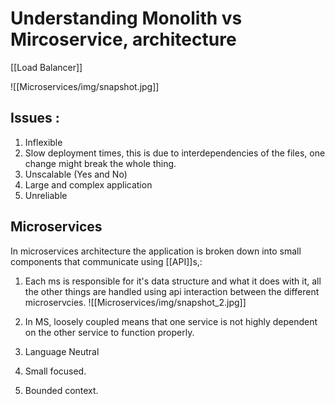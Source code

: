 # Understanding Monolith vs Mircoservice, architecture
[[Load Balancer]]

![[Microservices/img/snapshot.jpg]]

## Issues :
1. Inflexible
2. Slow deployment times, this is due to interdependencies of the files, one change might break the whole thing.
3. Unscalable (Yes and No)
4. Large and complex application
5. Unreliable

## Microservices
In microservices architecture the application is broken down into small components that communicate using [[API]]s,:
1. Each ms is responsible for it's data structure and what it does with it, all the other things are handled using api interaction between the different microservcies.
![[Microservices/img/snapshot_2.jpg]]

1. In MS, loosely coupled means that one service is not highly dependent on the other service to function properly.
2. Language Neutral
3. Small focused.
4. Bounded context.